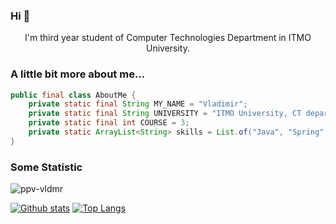 ### Hi 👋

<p align='center'>I'm third year student of Computer Technologies Department in ITMO University.</p>


### A little bit more about me...  

```java
public final class AboutMe {
    private static final String MY_NAME = "Vladimir";
    private static final String UNIVERSITY = "ITMO University, CT department";
    private static final int COURSE = 3;
    private static ArrayList<String> skills = List.of("Java", "Spring", "PostgreSQL", "bash");
}
```

### Some Statistic
<p align=left> <img src=https://komarev.com/ghpvc/?username=ppv-vldmr alt=ppv-vldmr /> </p>

[![Github stats](https://github-readme-stats.vercel.app/api?username=ppv-vldmr&show_icons=true&include_all_commits=true)](https://github.com/ppv-vldmr/github-readme-stats)
[![Top Langs](https://github-readme-stats.vercel.app/api/top-langs/?username=ppv-vldmr&layout=compact&langs_count=10)](https://github.com/ppv-vldmr/github-readme-stats)
